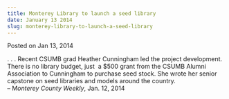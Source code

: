 ```yaml
---
title: Monterey Library to launch a seed library
date: January 13 2014
slug: monterey-library-to-launch-a-seed-library
---
```


 



<span class="date">Posted on Jan 13, 2014    </span>
<p>. . . Recent CSUMB grad Heather Cunningham led the project
development. There is no library budget, just &#xA0;a $500 grant
from the CSUMB Alumni Association to Cunningham to purchase seed
stock. She wrote her senior capstone on seed libraries and models
around the country.<br>
&#x2013; M<em>onterey County Weekly</em>, Jan. 12, 2014</br></p>





```
